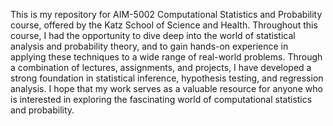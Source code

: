 This is my repository for AIM-5002 Computational Statistics and Probability course, offered by the Katz School of Science and Health. Throughout this course, I had the opportunity to dive deep into the world of statistical analysis and probability theory, and to gain hands-on experience in applying these techniques to a wide range of real-world problems.  Through a combination of lectures, assignments, and projects, I have developed a strong foundation in statistical inference, hypothesis testing, and regression analysis.  I hope that my work serves as a valuable resource for anyone who is interested in exploring the fascinating world of computational statistics and probability.

